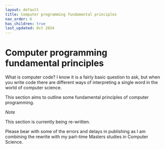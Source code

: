 ```yaml
---
layout: default
title: Computer programming fundamental principles
nav_order: 6
has_children: true
last_updated: Oct 2024
---
```


# Computer programming fundamental principles

What is computer code? I know it is a fairly basic question to ask, but when you write code there are different ways of interpreting a single word in the world of computer science.

This section aims to outline some fundamental principles of computer programming.

_Note_ 

This section is currently being re-written.

Please bear with some of the errors and delays in publishing as I am combining the rewrite with my part-time Masters studies in Computer Science.
